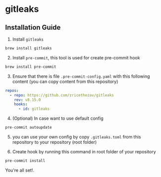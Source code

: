 # gitleaks

## Installation Guide

1. Install `gitleaks`

```sh
brew install gitleaks
```

2. Install `pre-commit`, this tool is used for create pre-commit hook

```sh
brew install pre-commit
```

3. Ensure that there is file `.pre-commit-config.yaml` with this following content (you can copy content from this repository)

```yaml
repos:
  - repo: https://github.com/zricethezav/gitleaks
    rev: v8.15.0
    hooks:
      - id: gitleaks
```

4. (Optional) In case want to use default config

```sh
pre-commit autoupdate
```

5. you can use your own config by copy `.gitleaks.toml` from this repository to your repository (root folder)

6. Create hook by running this command in root folder of your repository

```sh
pre-commit install
```

You're all set!.
